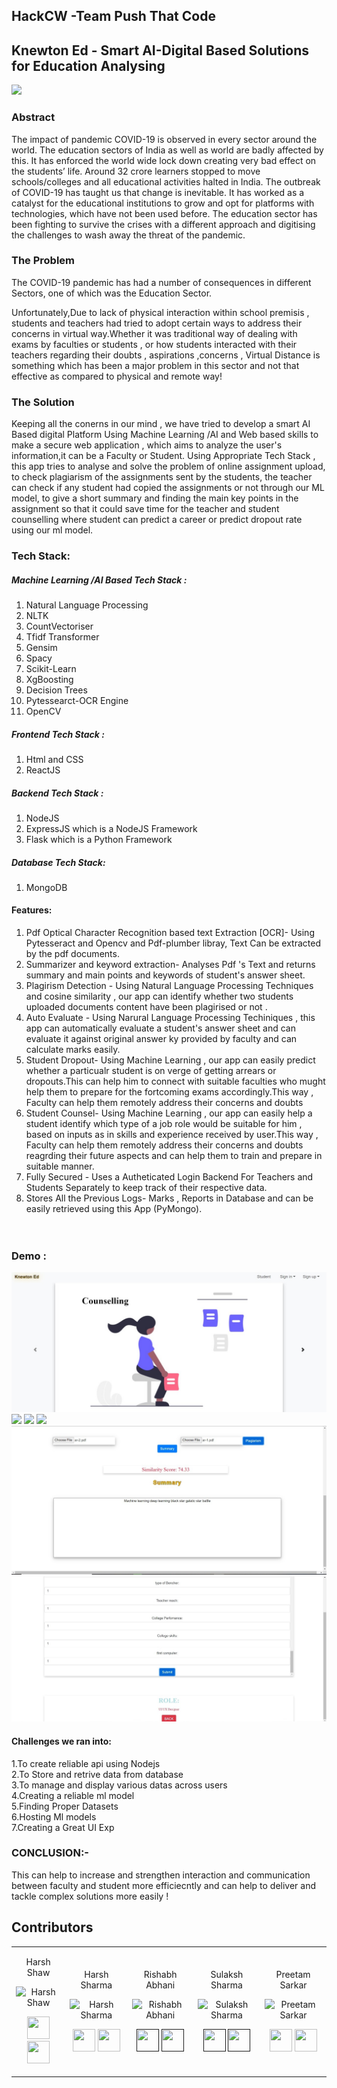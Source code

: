## HackCW -Team Push That Code

## Knewton Ed - Smart AI-Digital Based Solutions for Education Analysing
<img src="https://github.com/harshshaw/HACKOFF/blob/main/Profiles_Pics/main%20read.png">


### Abstract

The impact of pandemic COVID-19 is observed in every sector around the world. The education sectors of India as well as world are badly affected by this. It has enforced the world wide lock down creating very bad effect on the students’ life. Around 32 crore learners stopped to move schools/colleges and all educational activities halted in India. The outbreak of COVID-19 has taught us that change is inevitable. It has worked as a catalyst for the educational institutions to grow and opt for platforms with technologies, which have not been used before. The education sector has been fighting to survive the crises with a different approach and digitising the challenges to wash away the threat of the pandemic. 

### The Problem
The COVID-19 pandemic has had a number of consequences in different Sectors, one of which was the Education Sector.

Unfortunately,Due to lack of physical interaction within school premisis , students and teachers had tried to adopt certain ways to address their concerns in virtual way.Whether it was traditional way of dealing with exams by faculties or students , or how students interacted with their teachers regarding their doubts , aspirations ,concerns , Virtual Distance is something which has been a major problem in this sector and not that effective as compared to physical and remote way!

### The Solution
Keeping all the conerns in our mind , we have tried to develop a smart AI Based digital Platform Using Machine Learning /AI and Web based skills to make a secure web application , which aims to analyze the user's information,it can be a Faculty or Student. Using Appropriate Tech Stack , this app tries to analyse and solve the problem of online assignment upload, to check plagiarism of the assignments sent by the students, the teacher can check if any student had copied the assignments or not through our ML model, to give a short summary and finding the main key points in the assignment so that it could save time for the teacher and student counselling where student can predict a career or predict dropout rate using our ml model.



     



### Tech Stack:
##### Machine Learning /AI Based Tech Stack :

  1. Natural Language Processing
  2. NLTK
  3. CountVectoriser
  4. Tfidf Transformer
  5. Gensim
  6. Spacy
  7. Scikit-Learn
  8. XgBoosting
  9. Decision Trees
  10. Pytessearct-OCR Engine
  11. OpenCV

##### Frontend Tech Stack :

1. Html and CSS
2. ReactJS

##### Backend Tech Stack :

1. NodeJS
2. ExpressJS which is a NodeJS Framework
3. Flask which is a Python Framework

##### Database Tech Stack:

1. MongoDB

#### Features:

  1. Pdf Optical Character Recognition based text Extraction [OCR]- Using Pytesseract and Opencv and Pdf-plumber libray, Text Can be extracted by the pdf documents.
  2. Summarizer and keyword extraction- Analyses Pdf 's Text and returns summary and main points and keywords of student's answer sheet.
  3. Plagirism Detection - Using Natural Language Processing Techniques and cosine similarity , our app can identify whether two students uploaded documents content have been plagirised or not .
  4. Auto Evaluate  - Using Narural Language Processing Techiniques , this app can automatically evaluate a student's answer sheet and can evaluate it against original answer ky provided by faculty and can calculate marks easily. 
  5. Student Dropout- Using Machine Learning , our app can easily predict whether a particualr student is on verge of getting arrears or dropouts.This can help him to connect with suitable faculties who mught help them to prepare for the fortcoming exams accordingly.This way , Faculty can help them remotely address their concerns and doubts
   6. Student Counsel- Using Machine Learning , our app can easily help a student identify which type of a job role would be suitable for him , based on inputs as in skills and experience received by user.This way , Faculty can help them remotely address their concerns and doubts reagrding their future aspects and can help them to train and prepare in suitable manner. <br>  
   7. Fully Secured - Uses a Autheticated Login Backend For Teachers and Students Separately to keep track of their respective data.<br>
   8. Stores All the Previous Logs- Marks , Reports  in Database and can be easily retrieved using this App (PyMongo).<br>
   <br><br>
  
  ### Demo :
   <img src="https://github.com/harshshaw/HACKOFF/blob/main/Profiles_Pics/sample.jpeg">
  <img src="https://github.com/harshshaw/HACKOFF/blob/main/Profiles_Pics/sample1.jpeg">
    <img src="https://github.com/harshshaw/HACKOFF/blob/main/Profiles_Pics/sample2.jpeg">
      <img src="https://github.com/harshshaw/HACKOFF/blob/main/Profiles_Pics/sample3.jpeg">
        <img src="https://github.com/harshshaw/HACKOFF/blob/main/Profiles_Pics/sample4.jpeg">
         <img src="https://github.com/harshshaw/HACKOFF/blob/main/Profiles_Pics/sample5.jpeg">
        <br>
 
  #### Challenges we ran into:

   1.To create reliable api using Nodejs<br>
   2.To Store and retrive data from database<br>
   3.To manage and display various datas across users<br>
   4.Creating a reliable ml model<br>
   5.Finding Proper Datasets<br>
   6.Hosting Ml models<br>
   7.Creating a Great UI Exp
   
 ###   CONCLUSION:-
This can help to increase and strengthen interaction and communication between faculty and student more efficiecntly and can help to deliver and tackle complex solutions more easily !

  
  
  ## Contributors

<table>
<tr align="center">

<td>

Harsh Shaw

<p align="center">
<img src = "https://github.com/harshshaw/HACKOFF/blob/main/Profiles_Pics/Harsh%20Shaw.jpeg"  height="120" alt="Harsh Shaw">
</p>
<p align="center">
<a href = "https://github.com/harshshaw"><img src = "http://www.iconninja.com/files/241/825/211/round-collaboration-social-github-code-circle-network-icon.svg" width="36" height = "36"/></a>
<a href = "https://www.linkedin.com/in/harsh-shaw-070105174/">
<img src = "http://www.iconninja.com/files/863/607/751/network-linkedin-social-connection-circular-circle-media-icon.svg" width="36" height="36"/>
</a>
</p>
</td>


<td>

Harsh Sharma

<p align="center">
<img src = "https://github.com/harshshaw/HACKOFF/blob/main/Profiles_Pics/Harsh%20Sharma.jpg"  height="120" alt="Harsh Sharma">
</p>
<p align="center">
<a href = "https://github.com/harshgeek4coder"><img src = "http://www.iconninja.com/files/241/825/211/round-collaboration-social-github-code-circle-network-icon.svg" width="36" height = "36"/></a>
<a href = "https://www.linkedin.com/in/harsh-sharma-484a4ab6/">
<img src = "http://www.iconninja.com/files/863/607/751/network-linkedin-social-connection-circular-circle-media-icon.svg" width="36" height="36"/>
</a>
</p>
</td>


<td>

Rishabh Abhani

<p align="center">
<img src = "https://github.com/harshshaw/HACKOFF/blob/main/Profiles_Pics/Rishabh%20Abhani.jpeg"  height="120" alt="Rishabh Abhani">
</p>
<p align="center">
<a href = ""><img src = "http://www.iconninja.com/files/241/825/211/round-collaboration-social-github-code-circle-network-icon.svg" width="36" height = "36"/></a>
<a href = "">
<img src = "http://www.iconninja.com/files/863/607/751/network-linkedin-social-connection-circular-circle-media-icon.svg" width="36" height="36"/>
</a>
</p>
</td>

<td>

Sulaksh Sharma

<p align="center">
<img src = "https://github.com/harshshaw/HACKOFF/blob/main/Profiles_Pics/Sulaksh%20Sharma.jpeg"  height="120" alt="Sulaksh Sharma">
</p>
<p align="center">
<a href = ""><img src = "http://www.iconninja.com/files/241/825/211/round-collaboration-social-github-code-circle-network-icon.svg" width="36" height = "36"/></a>
<a href = "">
<img src = "http://www.iconninja.com/files/863/607/751/network-linkedin-social-connection-circular-circle-media-icon.svg" width="36" height="36"/>
</a>
</p>
</td>



<td>

Preetam Sarkar

<p align="center">
<img src = "https://github.com/harshshaw/HACKOFF/blob/main/Profiles_Pics/Preetam%20Sarkar.jpeg"  height="120" alt="Preetam Sarkar">
</p>
<p align="center">
<a href = "https://github.com/Leoravoe"><img src = "http://www.iconninja.com/files/241/825/211/round-collaboration-social-github-code-circle-network-icon.svg" width="36" height = "36"/></a>
<a href = "https://www.linkedin.com/in/preetam-sarkar-762233200/">
<img src = "http://www.iconninja.com/files/863/607/751/network-linkedin-social-connection-circular-circle-media-icon.svg" width="36" height="36"/>
</a>
</p>
</td>


  </table>
</tr>
  </table>
  
  
